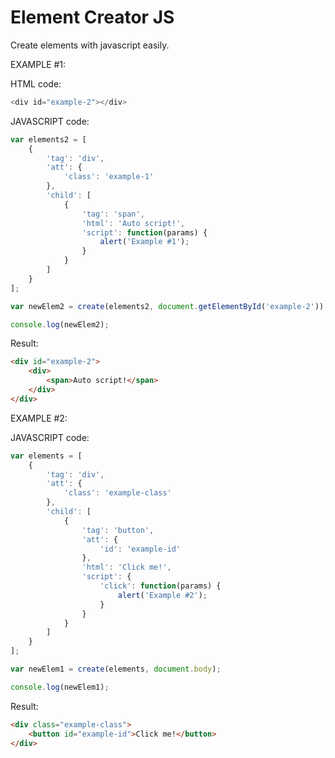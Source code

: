 # Element Creator JS
Create elements with javascript easily.


EXAMPLE #1:

HTML code:
```javascript
<div id="example-2"></div>
```

JAVASCRIPT code:
```javascript
var elements2 = [
	{
		'tag': 'div',
		'att': {
			'class': 'example-1'
		},
		'child': [
			{
				'tag': 'span',
				'html': 'Auto script!',
				'script': function(params) {
					alert('Example #1');
				}
			}
		]
	}
];

var newElem2 = create(elements2, document.getElementById('example-2'));

console.log(newElem2);
```

Result:
```html
<div id="example-2">
	<div>
		<span>Auto script!</span>
	</div>
</div>
```


EXAMPLE #2:

JAVASCRIPT code:
```javascript
var elements = [
	{
		'tag': 'div',
		'att': {
			'class': 'example-class'
		},
		'child': [
			{
				'tag': 'button',
				'att': {
					'id': 'example-id'
				},
				'html': 'Click me!',
				'script': {
					'click': function(params) {
						alert('Example #2');
					}
				}
			}
		]
	}
];

var newElem1 = create(elements, document.body);

console.log(newElem1);
```

Result:
```html
<div class="example-class">
	<button id="example-id">Click me!</button>
</div>
```
